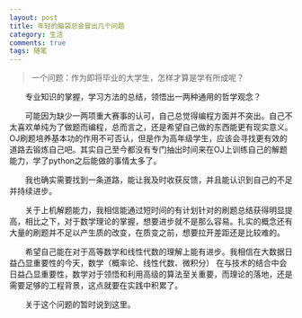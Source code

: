 ```yaml
---
layout: post
title: 年轻的脑袋总会冒出几个问题
category: 生活
comments: true
tags: 随笔
---
```


> 一个问题：作为即将毕业的大学生，怎样才算是学有所成呢？

&emsp;&emsp;专业知识的掌握，学习方法的总结，领悟出一两种通用的哲学观念？

&emsp;&emsp;可能因为缺少一两项重大赛事的认可，自己总觉得编程方面并不突出。自己不太喜欢单纯为了做题而编程，总而言之，还是希望自己做的东西能更有现实意义。OJ刷题培养基本功的作用不可否认，但是作为高年级学生，应该会寻找更有效的道路去锻炼自己吧。其实自己至今都没有专门抽出时间来在OJ上训练自己的解题能力，学了python之后能做的事情太多了。

&emsp;&emsp;我也确实需要找到一条道路，能让我及时收获反馈，并且能认识到自己的不足并持续进步。

&emsp;&emsp;关于上机解题能力，我相信能通过短时间的有计划针对的刷题总结获得明显提高，相比之下，对于数学理论的掌握，想要进步就不是那么容易。扎实的概念还有大量的刷题并不足以产生质的改变，在质变之前，想要拉开差距还是比较难的。

&emsp;&emsp;希望自己能在对于高等数学和线性代数的理解上能有进步。我相信在大数据日益凸显重要性的今天，数学（概率论、线性代数、微积分） 在与技术的结合中会日益凸显重要性，数学对于领悟和利用高级的算法至关重要，而理论的落地，还是需要足够的工程背景，这点就要在实践中积累了。

&emsp;&emsp;关于这个问题的暂时说到这里。
